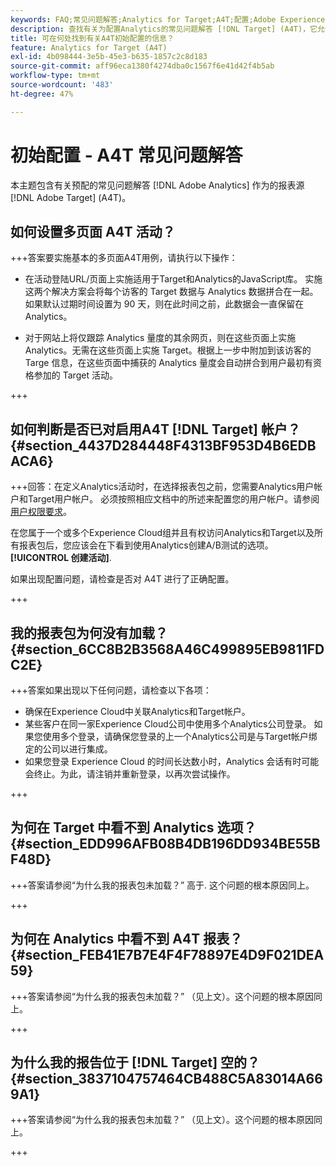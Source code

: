 ```yaml
---
keywords: FAQ;常见问题解答;Analytics for Target;A4T;配置;Adobe Experience Cloud
description: 查找有关为配置Analytics的常见问题解答 [!DNL Target] (A4T)，它允许您将Analytics报表用于 [!DNL Target] 活动。
title: 可在何处找到有关A4T初始配置的信息？
feature: Analytics for Target (A4T)
exl-id: 4b098444-3e5b-45e3-b635-1857c2c8d183
source-git-commit: aff96eca1380f4274dba0c1567f6e41d42f4b5ab
workflow-type: tm+mt
source-wordcount: '483'
ht-degree: 47%

---
```


# 初始配置 - A4T 常见问题解答

本主题包含有关预配的常见问题解答 [!DNL Adobe Analytics] 作为的报表源 [!DNL Adobe Target] (A4T)。

## 如何设置多页面 A4T 活动？

+++答案要实施基本的多页面A4T用例，请执行以下操作：

* 在活动登陆URL/页面上实施适用于Target和Analytics的JavaScript库。 实施这两个解决方案会将每个访客的 Target 数据与 Analytics 数据拼合在一起。如果默认过期时间设置为 90 天，则在此时间之前，此数据会一直保留在 Analytics。

* 对于网站上将仅跟踪 Analytics 量度的其余网页，则在这些页面上实施 Analytics。无需在这些页面上实施 Target。根据上一步中附加到该访客的 Targe 信息，在这些页面中捕获的 Analytics 量度会自动拼合到用户最初有资格参加的 Target 活动。

+++

## 如何判断是否已对启用A4T [!DNL Target] 帐户？ {#section_4437D284448F4313BF953D4B6EDBACA6}

+++回答：在定义Analytics活动时，在选择报表包之前，您需要Analytics用户帐户和Target用户帐户。 必须按照相应文档中的所述来配置您的用户帐户。请参阅[用户权限要求](/help/main/c-integrating-target-with-mac/a4t/account-reqs.md#concept_4BC06CAB00BF46FF9362AFE98656B083)。

在您属于一个或多个Experience Cloud组并且有权访问Analytics和Target以及所有报表包后，您应该会在下看到使用Analytics创建A/B测试的选项。 **[!UICONTROL 创建活动]**.

如果出现配置问题，请检查是否对 A4T 进行了正确配置。

+++

## 我的报表包为何没有加载？ {#section_6CC8B2B3568A46C499895EB9811FDC2E}

+++答案如果出现以下任何问题，请检查以下各项：

* 确保在Experience Cloud中关联Analytics和Target帐户。
* 某些客户在同一家Experience Cloud公司中使用多个Analytics公司登录。 如果您使用多个登录，请确保您登录的上一个Analytics公司是与Target帐户绑定的公司以进行集成。
* 如果您登录 Experience Cloud 的时间长达数小时，Analytics 会话有时可能会终止。为此，请注销并重新登录，以再次尝试操作。

+++

## 为何在 Target 中看不到 Analytics 选项？ {#section_EDD996AFB08B4DB196DD934BE55BF48D}

+++答案请参阅“为什么我的报表包未加载？” 高于. 这个问题的根本原因同上。

+++

## 为何在 Analytics 中看不到 A4T 报表？ {#section_FEB41E7B7E4F4F78897E4D9F021DEA59}

+++答案请参阅“为什么我的报表包未加载？” （见上文）。这个问题的根本原因同上。

+++

## 为什么我的报告位于 [!DNL Target] 空的？ {#section_3837104757464CB488C5A83014A669A1}

+++答案请参阅“为什么我的报表包未加载？” （见上文）。这个问题的根本原因同上。

+++
